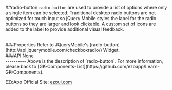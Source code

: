 ##radio-button
`radio-button` are used to provide a list of options where only a single item can be selected. Traditional desktop radio buttons are not optimized for touch input so jQuery Mobile styles the label for the radio buttons so they are larger and look clickable. A custom set of icons are added to the label to provide additional visual feedback.

<br/>
###Properties
Refer to JQueryMobile's [radio-button](http://api.jquerymobile.com/checkboxradio/) Widget.

<br/>
###API
None

<br/>
----------
Above is the description of `radio-button`. For more information, please back to [GK-Components-List](https://github.com/ezoapp/Learn-GK-Components).

EZoApp Official Site: [ezoui.com](http://ezoui.com/)




